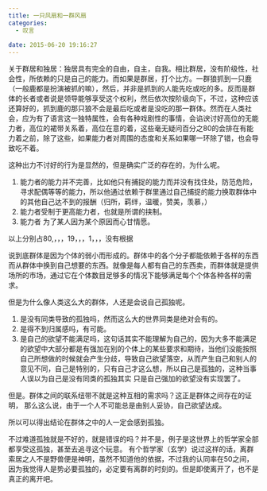 ```yaml
---
title: 一只风扇和一群风扇
categories:
  - 叹言
 
date: 2015-06-20 19:16:27
---
```

<p></p>
<!-- more -->
关于群居和独居：独居具有完全的自由，自主，自我。相比群居，没有阶级性，社会性，所依赖的只是自己的能力。而如果是群居，打个比方。一群狼抓到一只鹿（一般鹿都是扮演被抓的嘛），然后，并非是抓到的人能先吃或吃的多。反而是群体的长者或者说是领导能够享受这个权利，然后依次按阶级向下，不过，这种应该还算好的，抓到鹿的那只狼不会是最后吃或者是没吃的那一群体。然而在人类社会，应为有了语言这一独特属性，会有各种戏剧性的事情，会谄谀讨好高位的无能力者，高位的裙带关系着，高位在意的着，这些毫无疑问百分之80的会排在有能力着之前，除了这些，如果能力者对周围的态度和关系如果哪一环除了错，也会导致吃不着。

这种出力不讨好的行为是显然的，但是确实广泛的存在的，为什么呢。

1. 能力者的能力并不完善，比如他只有捕捉的能力而并没有找住处，防范危险，寻求配偶等等的能力，所以他通过依赖于群里通过自己捕捉的能力换取群体中的其他自己达不到的报酬（归所，羁绊，温暖，赞美，羡慕，）
2. 能力者受制于更高能力者，也就是所谓的挟制。
3. 能力者 为了某人因为某个原因而心甘情愿。

以上分别占80,，，，19，，，1，，，没有根据

说到底群体是因为个体的弱小而形成的。群体中的各个分子都能依赖于各样的东西而从群体中换到自己想要的东西。就像是每人都有自己的东西卖，而群体就是提供场所的市场，通过它在个体数目足够多的情况下能够满足每个个体各种各样的需求。

但是为什么像人类这么大的群体，人还是会说自己孤独呢。

1. 是没有同类导致的孤独吗，然而这么大的世界同类是绝对会有的。
2. 是得不到归属感吗，有可能。
3. 是自己的欲望不能满足吗，这句话其实不能理解为自己的，因为大多不能满足的欲望中大部分都是有强加在别的个体上的某些要求和期待，当他们没能按照自己所想做的时候就会产生分歧，导致自己欲望落空，从而产生自己和别人的意见不同，自己是特别的，只有自己才这么想，所以自己是孤独的，这种当事人误以为自己是没有同类的孤独其实 只是自己强加的欲望没有实现罢了。

但是。群体之间的联系纽带不就是这种互相的需求吗？这正是群体之间存在的证明，
那么这么说，由于一个人不可能总是由别人妥协，自己欲望达成。


所以可以得出结论在群体之中的人一定会感到孤独。

不过难道孤独就是不好的，就是错误的吗？并不是，例子是这世界上的哲学家全部都享受这孤独，甚至去追寻这个玩意。
有个哲学家（玄学）说过这样的话，离群索居之人不是野兽便是神明，虽然不知道他的依据，不过我的认同率在50之间，因为我觉得人是势必要孤独的，必定要有离群的时刻的。但是即使离开了，也不是真正的离开吧。
